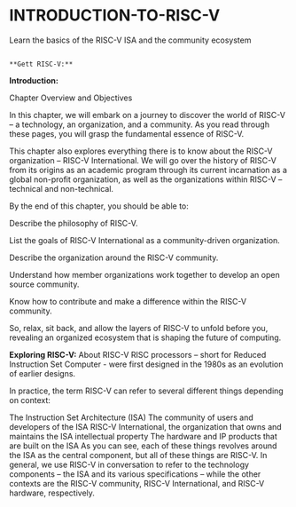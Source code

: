 # INTRODUCTION-TO-RISC-V
Learn the basics of the RISC-V ISA and the community ecosystem


                                                                                                                      **Gett RISC-V:**
**Introduction:**

Chapter Overview and Objectives

In this chapter, we will embark on a journey to discover the world of RISC-V – a technology, an organization, and a community. As you read through these pages, you will grasp the fundamental essence of RISC-V.

This chapter also explores everything there is to know about the RISC-V organization – RISC-V International. We will go over the history of RISC-V from its origins as an academic program through its current incarnation as a global non-profit organization, as well as the organizations within RISC-V – technical and non-technical.

By the end of this chapter, you should be able to:

Describe the philosophy of RISC-V.

List the goals of RISC-V International as a community-driven organization.

Describe the organization around the RISC-V community.

Understand how member organizations work together to develop an open source community.

Know how to contribute and make a difference within the RISC-V community.

So, relax, sit back, and allow the layers of RISC-V to unfold before you, revealing an organized ecosystem that is shaping the future of computing.

**Exploring RISC-V:**
About RISC-V
RISC processors – short for Reduced Instruction Set Computer - were first designed in the 1980s as an evolution of earlier designs.

In practice, the term RISC-V can refer to several different things depending on context:

The Instruction Set Architecture (ISA)
The community of users and developers of the ISA
RISC-V International, the organization that owns and maintains the ISA intellectual property
The hardware and IP products that are built on the ISA
As you can see, each of these things revolves around the ISA as the central component, but all of these things are RISC-V. In general, we use RISC-V in conversation to refer to the technology components – the ISA and its various specifications – while the other contexts are the RISC-V community, RISC-V International, and RISC-V hardware, respectively.





